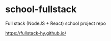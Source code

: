 # school-fullstack
Full stack (NodeJS + React) school project repo

https://fullstack-hy.github.io/
